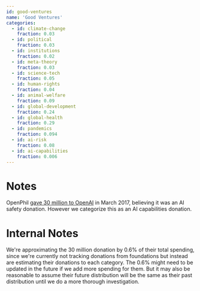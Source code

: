 ```yaml
---
id: good-ventures
name: 'Good Ventures'
categories:
  - id: climate-change
    fraction: 0.03
  - id: political
    fraction: 0.03
  - id: institutions
    fraction: 0.02
  - id: meta-theory
    fraction: 0.03
  - id: science-tech
    fraction: 0.05
  - id: human-rights
    fraction: 0.04
  - id: animal-welfare
    fraction: 0.09
  - id: global-development
    fraction: 0.24
  - id: global-health
    fraction: 0.29
  - id: pandemics
    fraction: 0.094
  - id: ai-risk
    fraction: 0.08
  - id: ai-capabilities
    fraction: 0.006
---
```


# Notes

OpenPhil [gave 30 million to OpenAI](https://www.openphilanthropy.org/grants/openai-general-support/) in
March 2017, believing it was an AI safety donation.
However we categorize this as an AI capabilities donation.

# Internal Notes

We're approximating the 30 million donation by 0.6% of their total spending, since we're currently not tracking donations from foundations but instead are estimating their donations to each category. The 0.6% might need to be updated in the future if we add more spending for them. But it may also be reasonable to assume their future distribution will be the same as their past distribution until we do a more thorough investigation.

